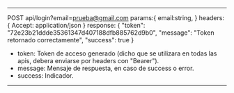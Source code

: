 -----------------------------------------------------------------------------------------------------
POST api/login?email=prueba@gmail.com
params:{
 email:string,
}
headers:{
Accept: application/json
}
response:
    {
    "token": "72e23b21ddde35361347d407188dfb885762d9b0",
    "message": "Token retornado correctamente",
    "success": true
}
+ token: Token de acceso generado (dicho que se utilizara en todas las apis, debera enviarse por headers con "Bearer").
+ message: Mensaje de respuesta, en caso de success o error.
+ success: Indicador.
--------------------------------------------------------------------------------------------------------


